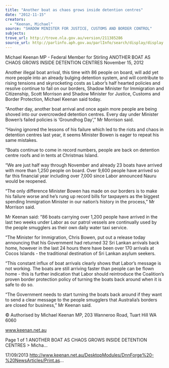 ```yaml
---
title: "Another boat as chaos grows inside detention centres"
date: "2012-11-15"
creators:
  - "Keenan, Michael"
source: "SHADOW MINISTER FOR JUSTICE, CUSTOMS AND BORDER CONTROL"
subjects:
trove_url: http://trove.nla.gov.au/version/211385286
source_url: http://parlinfo.aph.gov.au/parlInfo/search/display/display.w3p;query=Id%3A%22media/pressrel/2731241%22
---
```


 Michael Keenan MP - Federal Member for  Stirling ANOTHER BOAT AS CHAOS GROWS INSIDE  DETENTION CENTRES November 15, 2012

 Another illegal boat arrival, this time with 86 people on board, will add yet more people into an already bulging detention system, and will contribute to rising tensions and skyrocketing costs as Labor’s half hearted policies and resolve continue  to fail on our borders, Shadow Minister for Immigration and Citizenship, Scott Morrison and Shadow Minister for Justice, Customs and Border Protection, Michael Keenan said today.

 “Another day, another boat arrival and once again more people are being shoved into our overcrowded detention centres. Every day under Minister Bowen’s failed policies is ‘Groundhog Day’,” Mr Morrison said.

 “Having ignored the lessons of his failure which led to the riots and chaos in detention centres last year, it seems Minister Bowen is eager to repeat his same mistakes.

 “Boats continue to come in record numbers, people are back on detention centre roofs and in tents at Christmas Island.

 “We are just half way through November and already 23 boats have arrived with more than 1,250 people on board. Over 9,600  people  have  arrived  so  far  this  financial  year  including  over  7,000  since  Labor  announced  Nauru  would  be reopened.

 “The only difference Minister Bowen has made on our borders is to make his failure worse and he’s rung up record bills for  taxpayers as the biggest spending Immigration Minister in our nation’s history in the process,” Mr Morrison said.

 Mr  Keenan  said:  “86  boats  carrying  over  1,200  people  have  arrived  in  the  last  two  weeks  under  Labor  as  our  patrol vessels are continually used by the people smugglers as their own daily water taxi service.

 “The Minister for Immigration, Chris Bowen, put out a release today announcing that his Government had returned 32 Sri Lankan  arrivals  back  home,  however  in  the  last  24  hours  there  have  been  over  170  arrivals  at  Cocos  Islands  - the   traditional destination of Sri Lankan asylum seekers.

 “This constant influx of boat arrivals clearly shows that Labor’s message is not working. The boats are still arriving faster  than  people  can  be  flown  home  - this  is  further  indication  that  Labor  should  reintroduce  the  Coalition’s  proven  border  protection policy of turning the boats back around when it is safe to do so.

 “The  Government  needs  to  start  turning  the  boats  back  around  if  they  want  to  send  a  clear  message  to  the  people smugglers that Australia’s borders are closed for business,” Mr Keenan said.

 © Authorised by Michael Keenan MP, 203 Wanneroo Road, Tuart Hill WA 6060

 www.keenan.net.au

 Page 1 of 1 ANOTHER BOAT AS CHAOS GROWS INSIDE DETENTION CENTRES > Micha...

 17/09/2013 http://www.keenan.net.au/DesktopModules/DnnForge%20-%20NewsArticles/Print.as...

